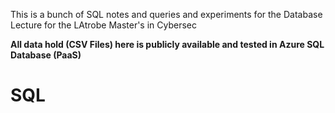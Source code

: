 
This is a bunch of SQL notes and queries and experiments for the Database Lecture for the LAtrobe Master's in Cybersec

**All data hold (CSV Files) here is publicly available and tested in Azure SQL Database (PaaS)**

# SQL
